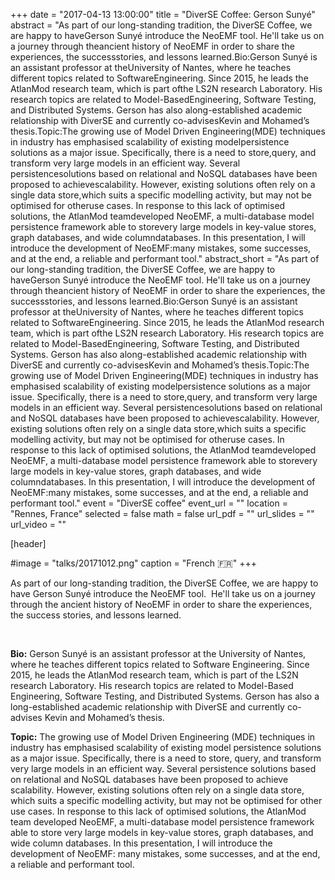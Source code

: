 +++
date = "2017-04-13 13:00:00"
title = "DiverSE Coffee: Gerson Sunyé"
abstract = "As part of our long-standing tradition, the DiverSE Coffee, we are happy to haveGerson Sunyé introduce the NeoEMF tool. He'll take us on a journey through theancient history of NeoEMF in order to share the experiences, the successstories, and lessons learned.Bio:Gerson Sunyé is an assistant professor at theUniversity of Nantes, where he teaches different topics related to SoftwareEngineering. Since 2015, he leads the AtlanMod research team, which is part ofthe LS2N research Laboratory. His research topics are related to Model-BasedEngineering, Software Testing, and Distributed Systems. Gerson has also along-established academic relationship with DiverSE and currently co-advisesKevin and Mohamed’s thesis.Topic:The growing use of Model Driven Engineering(MDE) techniques in industry has emphasised scalability of existing modelpersistence solutions as a major issue. Specifically, there is a need to store,query, and transform very large models in an efficient way. Several persistencesolutions based on relational and NoSQL databases have been proposed to achievescalability. However, existing solutions often rely on a single data store,which suits a specific modelling activity, but may not be optimised for otheruse cases. In response to this lack of optimised solutions, the AtlanMod teamdeveloped NeoEMF, a multi-database model persistence framework able to storevery large models in key-value stores, graph databases, and wide columndatabases. In this presentation, I will introduce the development of NeoEMF:many mistakes, some successes, and at the end, a reliable and performant tool."
abstract_short = "As part of our long-standing tradition, the DiverSE Coffee, we are happy to haveGerson Sunyé introduce the NeoEMF tool. He'll take us on a journey through theancient history of NeoEMF in order to share the experiences, the successstories, and lessons learned.Bio:Gerson Sunyé is an assistant professor at theUniversity of Nantes, where he teaches different topics related to SoftwareEngineering. Since 2015, he leads the AtlanMod research team, which is part ofthe LS2N research Laboratory. His research topics are related to Model-BasedEngineering, Software Testing, and Distributed Systems. Gerson has also along-established academic relationship with DiverSE and currently co-advisesKevin and Mohamed’s thesis.Topic:The growing use of Model Driven Engineering(MDE) techniques in industry has emphasised scalability of existing modelpersistence solutions as a major issue. Specifically, there is a need to store,query, and transform very large models in an efficient way. Several persistencesolutions based on relational and NoSQL databases have been proposed to achievescalability. However, existing solutions often rely on a single data store,which suits a specific modelling activity, but may not be optimised for otheruse cases. In response to this lack of optimised solutions, the AtlanMod teamdeveloped NeoEMF, a multi-database model persistence framework able to storevery large models in key-value stores, graph databases, and wide columndatabases. In this presentation, I will introduce the development of NeoEMF:many mistakes, some successes, and at the end, a reliable and performant tool."
event = "DiverSE coffee"
event_url = ""
location = "Rennes, France"
selected = false
math = false
url_pdf = ""
url_slides = ""
url_video = ""


[header]

#image = "talks/20171012.png"
caption = "French :fr:"
+++


As part of our long-standing tradition, the DiverSE Coffee, we are happy to have Gerson Sunyé introduce the NeoEMF tool.  He'll take us on a journey through the ancient history of NeoEMF in order to share the experiences, the success stories, and lessons learned.

&nbsp;

<strong>Bio:</strong>
Gerson Sunyé is an assistant professor at the University of Nantes, where he teaches different topics related to Software Engineering.
Since 2015, he leads the AtlanMod research team, which is part of the LS2N research Laboratory.
His research topics are related to Model-Based Engineering, Software Testing, and Distributed Systems.
Gerson has also a long-established academic relationship with DiverSE and currently co-advises Kevin and Mohamed’s thesis.

<strong>Topic:</strong>
The growing use of Model Driven Engineering (MDE) techniques in industry has emphasised scalability of existing model persistence solutions as a major issue. Specifically, there is a need to store, query, and transform very large models in an efficient way.
Several persistence solutions based on relational and NoSQL databases have been proposed to achieve scalability. However, existing solutions often rely on a single data store, which suits a specific modelling activity, but may not be optimised for other use cases.
In response to this lack of optimised solutions, the AtlanMod team developed NeoEMF, a multi-database model persistence framework able to store very large models in key-value stores, graph databases, and wide column databases.
In this presentation, I will introduce the development of NeoEMF: many mistakes, some successes, and at the end, a reliable and performant tool.
